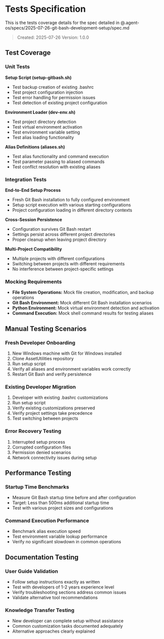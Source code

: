 # Tests Specification

This is the tests coverage details for the spec detailed in @.agent-os/specs/2025-07-26-git-bash-development-setup/spec.md

> Created: 2025-07-26
> Version: 1.0.0

## Test Coverage

### Unit Tests

**Setup Script (setup-gitbash.sh)**
- Test backup creation of existing .bashrc
- Test project configuration injection
- Test error handling for permission issues
- Test detection of existing project configuration

**Environment Loader (dev-env.sh)**
- Test project directory detection
- Test virtual environment activation
- Test environment variable setting
- Test alias loading functionality

**Alias Definitions (aliases.sh)**
- Test alias functionality and command execution
- Test parameter passing to aliased commands
- Test conflict resolution with existing aliases

### Integration Tests

**End-to-End Setup Process**
- Fresh Git Bash installation to fully configured environment
- Setup script execution with various starting configurations
- Project configuration loading in different directory contexts

**Cross-Session Persistence**
- Configuration survives Git Bash restart
- Settings persist across different project directories
- Proper cleanup when leaving project directory

**Multi-Project Compatibility**
- Multiple projects with different configurations
- Switching between projects with different requirements
- No interference between project-specific settings

### Mocking Requirements

- **File System Operations:** Mock file creation, modification, and backup operations
- **Git Bash Environment:** Mock different Git Bash installation scenarios
- **Python Environment:** Mock virtual environment detection and activation
- **Command Execution:** Mock shell command results for testing aliases

## Manual Testing Scenarios

### Fresh Developer Onboarding
1. New Windows machine with Git for Windows installed
2. Clone AssetUtilities repository
3. Run setup script
4. Verify all aliases and environment variables work correctly
5. Restart Git Bash and verify persistence

### Existing Developer Migration
1. Developer with existing .bashrc customizations
2. Run setup script
3. Verify existing customizations preserved
4. Verify project settings take precedence
5. Test switching between projects

### Error Recovery Testing
1. Interrupted setup process
2. Corrupted configuration files
3. Permission denied scenarios
4. Network connectivity issues during setup

## Performance Testing

### Startup Time Benchmarks
- Measure Git Bash startup time before and after configuration
- Target: Less than 500ms additional startup time
- Test with various project sizes and configurations

### Command Execution Performance
- Benchmark alias execution speed
- Test environment variable lookup performance
- Verify no significant slowdown in common operations

## Documentation Testing

### User Guide Validation
- Follow setup instructions exactly as written
- Test with developers of 1-2 years experience level
- Verify troubleshooting sections address common issues
- Validate alternative tool recommendations

### Knowledge Transfer Testing
- New developer can complete setup without assistance
- Common customization tasks documented adequately
- Alternative approaches clearly explained